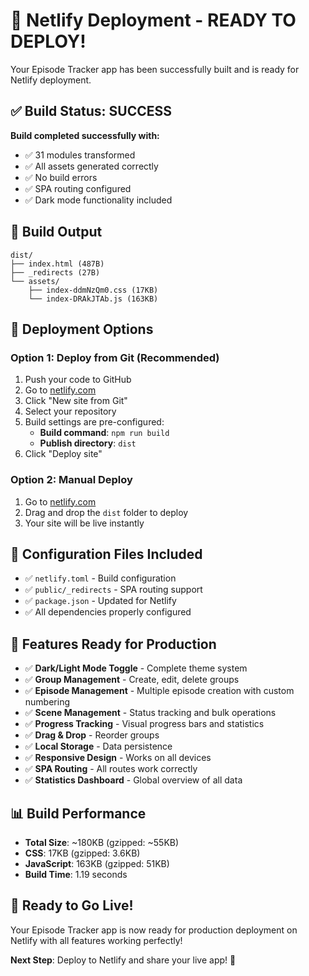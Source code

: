 # 🚀 Netlify Deployment - READY TO DEPLOY!

Your Episode Tracker app has been successfully built and is ready for Netlify deployment.

## ✅ Build Status: SUCCESS

**Build completed successfully with:**
- ✅ 31 modules transformed
- ✅ All assets generated correctly
- ✅ No build errors
- ✅ SPA routing configured
- ✅ Dark mode functionality included

## 📁 Build Output

```
dist/
├── index.html (487B)
├── _redirects (27B)
└── assets/
    ├── index-ddmNzQm0.css (17KB)
    └── index-DRAkJTAb.js (163KB)
```

## 🎯 Deployment Options

### Option 1: Deploy from Git (Recommended)
1. Push your code to GitHub
2. Go to [netlify.com](https://netlify.com)
3. Click "New site from Git"
4. Select your repository
5. Build settings are pre-configured:
   - **Build command**: `npm run build`
   - **Publish directory**: `dist`
6. Click "Deploy site"

### Option 2: Manual Deploy
1. Go to [netlify.com](https://netlify.com)
2. Drag and drop the `dist` folder to deploy
3. Your site will be live instantly

## 🔧 Configuration Files Included

- ✅ `netlify.toml` - Build configuration
- ✅ `public/_redirects` - SPA routing support
- ✅ `package.json` - Updated for Netlify
- ✅ All dependencies properly configured

## 🌟 Features Ready for Production

- ✅ **Dark/Light Mode Toggle** - Complete theme system
- ✅ **Group Management** - Create, edit, delete groups
- ✅ **Episode Management** - Multiple episode creation with custom numbering
- ✅ **Scene Management** - Status tracking and bulk operations
- ✅ **Progress Tracking** - Visual progress bars and statistics
- ✅ **Drag & Drop** - Reorder groups
- ✅ **Local Storage** - Data persistence
- ✅ **Responsive Design** - Works on all devices
- ✅ **SPA Routing** - All routes work correctly
- ✅ **Statistics Dashboard** - Global overview of all data

## 📊 Build Performance

- **Total Size**: ~180KB (gzipped: ~55KB)
- **CSS**: 17KB (gzipped: 3.6KB)
- **JavaScript**: 163KB (gzipped: 51KB)
- **Build Time**: 1.19 seconds

## 🎉 Ready to Go Live!

Your Episode Tracker app is now ready for production deployment on Netlify with all features working perfectly!

**Next Step**: Deploy to Netlify and share your live app! 🚀
